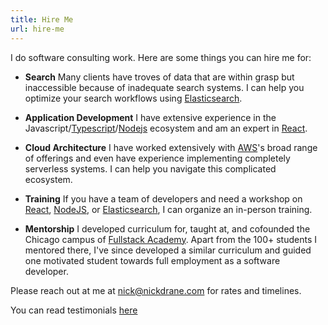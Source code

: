 ```yaml
---
title: Hire Me
url: hire-me
---
```


I do software consulting work. Here are some things you can hire me for:

- **Search**
  Many clients have troves of data that are within grasp but inaccessible because of inadequate search systems. I can help you optimize your search workflows using [Elasticsearch](https://www.elastic.co/products/elasticsearch).

- **Application Development**
  I have extensive experience in the Javascript/[Typescript](https://www.typescriptlang.org/)/[Nodejs](https://nodejs.org/en/) ecosystem and am an expert in [React](https://reactjs.org/).

- **Cloud Architecture**
  I have worked extensively with [AWS](https://aws.amazon.com/)'s broad range of offerings and even have experience implementing completely serverless systems. I can help you navigate this complicated ecosystem.

- **Training**
  If you have a team of developers and need a workshop on [React](https://reactjs.org/), [NodeJS](https://nodejs.org/en/), or [Elasticsearch](https://www.elastic.co/products/elasticsearch), I can organize an in-person training.

- **Mentorship**
  I developed curriculum for, taught at, and cofounded the Chicago campus of [Fullstack Academy](https://www.fullstackacademy.com/). Apart from the 100+ students I mentored there, I've since developed a similar curriculum and guided one motivated student towards full employment as a software developer.

Please reach out at me at [nick@nickdrane.com](mailto:nick@nickdrane.com) for rates and timelines.

You can read testimonials [here](/testimonials)
